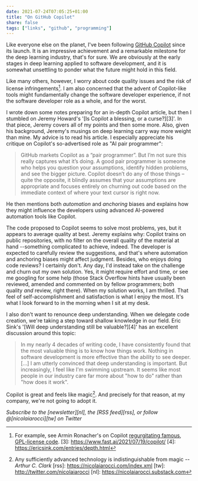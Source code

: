 ```yaml
---
date: 2021-07-24T07:05:25+01:00
title: "On GitHub Copilot"
share: false
tags: ["links", "github", "programming"]
---
```

Like everyone else on the planet, I've been following [GitHub Copilot][1] since
its launch. It is an impressive achievement and a remarkable milestone for the
deep learning industry, that's for sure. We are obviously at the early stages
in deep learning applied to software development, and it is somewhat unsettling
to ponder what the future might hold in this field. 

Like many others, however, I worry about code quality issues and the risk of
license infringements[^2]. I am also concerned that the advent of Copilot-like
tools might fundamentally change the software developer experience, if not the
software developer role as a whole, and for the worst.

I wrote down some notes preparing for an in-depth Copilot article, but then
I stumbled on Jeremy Howard's '[Is Copilot a blessing, or a curse?][3]'. In
that piece, Jeremy covers all of my points and then some more. Also, given his
background, Jeremy's musings on deep learning carry way more weight than mine.
My advice is to read his article. I especially appreciate his critique on
Copilot's so-advertised role as "AI pair programmer":

> GitHub markets Copilot as a “pair programmer”. But I’m not sure this really
> captures what it’s doing. A good pair programmer is someone who helps you
> question your assumptions, identify hidden problems, and see the bigger
> picture. Copilot doesn’t do any of those things – quite the opposite, it
> blindly assumes that your assumptions are appropriate and focuses entirely on
> churning out code based on the immediate context of where your text cursor is
> right now.

He then mentions both *automation* and *anchoring* biases and explains how they
might influence the developers using advanced AI-powered automation tools like
Copilot. 

The code proposed to Copilot seems to solve most problems, yes, but it appears
to average quality at best. Jeremy explains why: Copilot trains on public
repositories, with no filter on the overall quality of the material at hand
--something complicated to achieve, indeed. The developer is expected to
carefully review the suggestions, and that's where automation and anchoring
biases might affect judgment. Besides, who enjoys doing code reviews?
I certainly don't. Any day, I'd instead take on the challenge and churn out my
own solution. Yes, it might require effort and time, or see me googling for
some help (those Stack Overflow hints have usually been reviewed, amended and
commented on by fellow programmers; both quality *and* review, right there).
When my solution works, I am thrilled. That feel of self-accomplishment and
satisfaction is what I enjoy the most. It's what I look forward to in the
morning when I sit at my desk.  

I also don't want to renounce deep understanding. When we delegate code
creation, we're taking a step toward shallow knowledge in our field. Eric
Sink's '[Will deep understanding still be valuable?][4]' has an excellent
discussion around this topic:

> In my nearly 4 decades of writing code, I have consistently found that the
> most valuable thing is to know how things work. Nothing in software
> development is more effective than the ability to see deeper. [...] I am
> utterly convinced that deep understanding is important. But increasingly,
> I feel like I'm swimming upstream. It seems like most people in our industry
> care far more about "how to do" rather than "how does it work".

Copilot is great and feels like magic[^5]. And precisely for that reason, at my
company, we're not going to adopt it.

*Subscribe to the [newsletter][nl], the [RSS feed][rss], or follow @[nicolaiarocci][tw] on Twitter*

 [1]: https://copilot.github.com/
 [^2]: For example, see Armin Ronacher's  on Copilot [regurgitating famous, GPL-license code](https://twitter.com/mitsuhiko/status/1410886329924194309). 
 [3]: https://www.fast.ai/2021/07/19/copilot/
 [4]: https://ericsink.com/entries/depth.html
 [^5]: Any sufficiently advanced technology is indistinguishable from magic *--Arthur C. Clark*
 [rss]: https://nicolaiarocci.com/index.xml
 [tw]: http://twitter.com/nicolaiarocci
 [nl]: https://nicolaiarocci.substack.com
